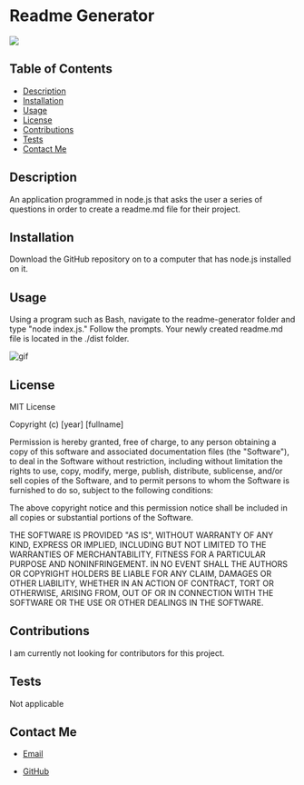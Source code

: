 
# Readme Generator

![](https://img.shields.io/static/v1?label=license&message=MIT&color=green)
  

## Table of Contents
* [Description](#description)
* [Installation](#installation)
* [Usage](#usage)
* [License](#license)
* [Contributions](#contributions)
* [Tests](#tests)
* [Contact Me](#contact-me)

## Description
An application programmed in node.js that asks the user a series of questions in order to create a readme.md file for their project.

## Installation
Download the GitHub repository on to a computer that has node.js installed on it.

## Usage
Using a program such as Bash, navigate to the readme-generator folder and type "node index.js." Follow the prompts.  Your newly created readme.md file is located in the ./dist folder.

![gif](https://github.com/feuerbacherb/readme-generator/blob/master/src/Ch9Chal%20.gif?raw=true)

## License
MIT License

Copyright (c) [year] [fullname]

Permission is hereby granted, free of charge, to any person obtaining a copy
of this software and associated documentation files (the "Software"), to deal
in the Software without restriction, including without limitation the rights
to use, copy, modify, merge, publish, distribute, sublicense, and/or sell
copies of the Software, and to permit persons to whom the Software is
furnished to do so, subject to the following conditions:

The above copyright notice and this permission notice shall be included in all
copies or substantial portions of the Software.

THE SOFTWARE IS PROVIDED "AS IS", WITHOUT WARRANTY OF ANY KIND, EXPRESS OR
IMPLIED, INCLUDING BUT NOT LIMITED TO THE WARRANTIES OF MERCHANTABILITY,
FITNESS FOR A PARTICULAR PURPOSE AND NONINFRINGEMENT. IN NO EVENT SHALL THE
AUTHORS OR COPYRIGHT HOLDERS BE LIABLE FOR ANY CLAIM, DAMAGES OR OTHER
LIABILITY, WHETHER IN AN ACTION OF CONTRACT, TORT OR OTHERWISE, ARISING FROM,
OUT OF OR IN CONNECTION WITH THE SOFTWARE OR THE USE OR OTHER DEALINGS IN THE
SOFTWARE.

## Contributions
I am currently not looking for contributors for this project.

## Tests
Not applicable

## Contact Me
* [Email](mailto:feuerbacherb@gmail.com)

* [GitHub](https://www.github.com/feuerbacherb)
